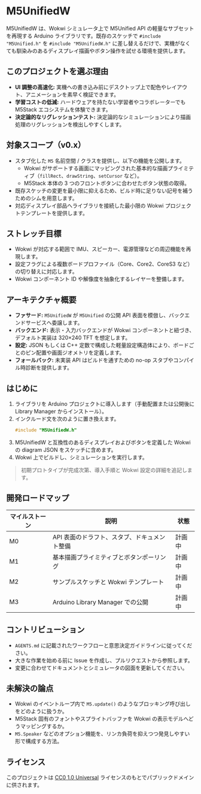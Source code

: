 # M5UnifiedW

M5UnifiedW は、Wokwi シミュレータ上で M5Unified API の軽量なサブセットを再現する Arduino ライブラリです。既存のスケッチで `#include "M5Unified.h"` を `#include "M5UnifiedW.h"` に差し替えるだけで、実機がなくても馴染みのあるディスプレイ描画やボタン操作を試せる環境を提供します。

## このプロジェクトを選ぶ理由
- **UI 調整の高速化:** 実機への書き込み前にデスクトップ上で配色やレイアウト、アニメーションを素早く検証できます。
- **学習コストの低減:** ハードウェアを持たない学習者やコラボレーターでも M5Stack エコシステムを体験できます。
- **決定論的なリグレッションテスト:** 決定論的なシミュレーションにより描画処理のリグレッションを検出しやすくします。

## 対象スコープ（v0.x）
- スタブ化した `M5` 名前空間 / クラスを提供し、以下の機能を公開します。
  - Wokwi がサポートする画面にマッピングされた基本的な描画プライミティブ（`fillRect`、`drawString`、`setCursor` など）。
  - M5Stack 本体の 3 つのフロントボタンに合わせたボタン状態の取得。
- 既存スケッチの変更を最小限に抑えるため、ビルド時に足りない記号を補うためのシムを用意します。
- 対応ディスプレイ部品へライブラリを接続した最小限の Wokwi プロジェクトテンプレートを提供します。

## ストレッチ目標
- Wokwi が対応する範囲で IMU、スピーカー、電源管理などの周辺機能を再現します。
- 設定フラグによる複数ボードプロファイル（Core、Core2、CoreS3 など）の切り替えに対応します。
- Wokwi コンポーネント ID や解像度を抽象化するレイヤーを整備します。

## アーキテクチャ概要
- **ファサード:** `M5UnifiedW` が `M5Unified` の公開 API 表面を模倣し、バックエンドサービスへ委譲します。
- **バックエンド:** 表示・入力バックエンドが Wokwi コンポーネントと紐づき、デフォルト実装は 320×240 TFT を想定します。
- **設定:** JSON もしくは C++ 定数で構成した軽量設定構造体により、ボードごとのピン配置や画面ジオメトリを定義します。
- **フォールバック:** 未実装 API はビルドを通すための no-op スタブやコンパイル時診断を提供します。

## はじめに
1. ライブラリを Arduino プロジェクトに導入します（手動配置または公開後に Library Manager からインストール）。
2. インクルード文を次のように置き換えます。
   ```cpp
   #include "M5UnifiedW.h"
   ```
3. M5UnifiedW と互換性のあるディスプレイおよびボタンを定義した Wokwi の diagram JSON をスケッチに含めます。
4. Wokwi 上でビルドし、シミュレーションを実行します。

> 初期プロトタイプが完成次第、導入手順と Wokwi 設定の詳細を追記します。

## 開発ロードマップ
| マイルストーン | 説明 | 状態 |
| --- | --- | --- |
| M0 | API 表面のドラフト、スタブ、ドキュメント整備 | 計画中 |
| M1 | 基本描画プライミティブとボタンポーリング | 計画中 |
| M2 | サンプルスケッチと Wokwi テンプレート | 計画中 |
| M3 | Arduino Library Manager での公開 | 計画中 |

## コントリビューション
- `AGENTS.md` に記載されたワークフローと意思決定ガイドラインに従ってください。
- 大きな作業を始める前に Issue を作成し、プルリクエストから参照します。
- 変更に合わせてドキュメントとシミュレータの図面を更新してください。

## 未解決の論点
- Wokwi のイベントループ内で `M5.update()` のようなブロッキング呼び出しをどのように扱うか。
- M5Stack 固有のフォントやスプライトバッファを Wokwi の表示モデルへどうマッピングするか。
- `M5.Speaker` などのオプション機能を、リンカ負荷を抑えつつ発見しやすい形で構成する方法。

## ライセンス
このプロジェクトは [CC0 1.0 Universal](https://creativecommons.org/publicdomain/zero/1.0/) ライセンスのもとでパブリックドメインに供されます。
